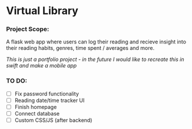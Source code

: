 # Virtual Library

### Project Scope:
A flask web app where users can log their reading 
and recieve insight into their reading habits, 
genres, time spent / averages and more.

_This is just a portfolio project - in the future 
I would like to recreate this in swift and 
make a mobile app_

### TO DO:

- [ ] Fix password functionality
- [ ] Reading date/time tracker UI
- [ ] Finish homepage
- [ ] Connect database
- [ ] Custom CSS/JS (after backend)
